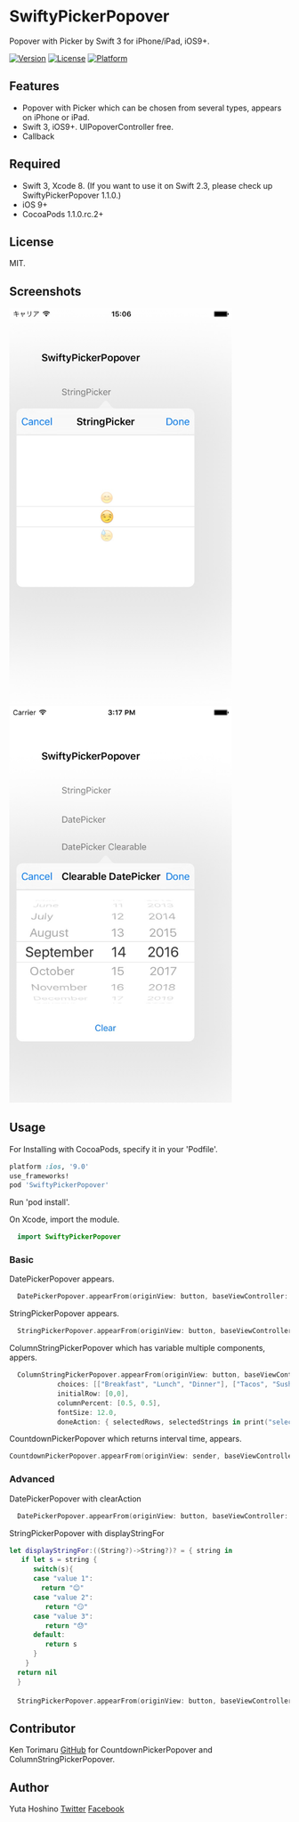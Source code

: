 # SwiftyPickerPopover
Popover with Picker by Swift 3 for iPhone/iPad, iOS9+.

[![Version](https://img.shields.io/cocoapods/v/SwiftyPickerPopover.svg?style=flat)](http://cocoadocs.org/docsets/SwiftyPickerPopover) [![License](https://img.shields.io/cocoapods/l/SwiftyPickerPopover.svg?style=flat)](http://cocoadocs.org/docsets/SwiftyPickerPopover) [![Platform](https://img.shields.io/cocoapods/p/SwiftyPickerPopover.svg?style=flat)](http://cocoadocs.org/docsets/SwiftyPickerPopover)

## Features
- Popover with Picker which can be chosen from several types, appears on iPhone or iPad.
- Swift 3, iOS9+. UIPopoverController free. 
- Callback

## Required
- Swift 3, Xcode 8. (If you want to use it on Swift 2.3, please check up SwiftyPickerPopover 1.1.0.)
- iOS 9+
- CocoaPods 1.1.0.rc.2+

## License
MIT.

## Screenshots
<img src="README_resources/StringPickerPopover.jpeg" width="400">
<img src="README_resources/ClearableDatePicker.jpeg" width="400">

## Usage
For Installing with CocoaPods, specify it in your 'Podfile'.
```ruby
platform :ios, '9.0'
use_frameworks!
pod 'SwiftyPickerPopover'
```
Run 'pod install'.

On Xcode, import the module.
```swift
  import SwiftyPickerPopover
```
### Basic
DatePickerPopover appears.
```swift
  DatePickerPopover.appearFrom(originView: button, baseViewController: self, title: "DatePicker", dateMode: .Date, initialDate: NSDate(), doneAction: { selectedDate in print("selectedDate \(selectedDate)")}, cancelAction: {print("cancel")})
```

StringPickerPopover appears.
```swift
  StringPickerPopover.appearFrom(originView: button, baseViewController: self, title: "StringPicker", choices: ["value 1","value 2","value 3"], initialRow:0, doneAction: { selectedRow, selectedString in print("done row \(selectedRow) \(selectedString)")} , cancelAction: { print("cancel")})
```

ColumnStringPickerPopover which has variable multiple components, appers.
```swift
  ColumnStringPickerPopover.appearFrom(originView: button, baseViewController: self, title: "Columns Strings",
            choices: [["Breakfast", "Lunch", "Dinner"], ["Tacos", "Sushi", "Steak", "Waffles", "Burgers"]],
            initialRow: [0,0],
            columnPercent: [0.5, 0.5],
            fontSize: 12.0,
            doneAction: { selectedRows, selectedStrings in print("selected rows \(selectedRows) strings \(selectedStrings)")}, cancelAction: {print("cancel")})
```

CountdownPickerPopover which returns interval time, appears.
```swift
CountdownPickerPopover.appearFrom(originView: sender, baseViewController: self, title: "CountdownPicker", dateMode: .countDownTimer, initialInterval: TimeInterval(), doneAction: { timeInterval in print("timeInterval \(timeInterval)")}, cancelAction: {print("cancel")})
```

### Advanced
DatePickerPopover with clearAction 
```swift
  DatePickerPopover.appearFrom(originView: button, baseViewController: self, title: "Clearable DatePicker", dateMode: .Date, initialDate: NSDate(), doneAction: { selectedDate in print("selectedDate \(selectedDate)")}, cancelAction: {print("cancel")}, clearAction: { print("clear")})
```

StringPickerPopover with displayStringFor
```swift
let displayStringFor:((String?)->String?)? = { string in
   if let s = string {
      switch(s){
      case "value 1":
        return "😊"
      case "value 2":
         return "😏"
      case "value 3":
         return "😓"
      default:
         return s
      }
    }
  return nil
  }
        
  StringPickerPopover.appearFrom(originView: button, baseViewController: self, title: "StringPicker", choices: ["value 1","value 2","value 3"], displayStringFor: displayStringFor, initialRow:0, doneAction: { selectedRow, selectedString in print("done row \(selectedRow) \(selectedString)")} , cancelAction: { print("cancel")})
```
## Contributor
Ken Torimaru  [GitHub](https://github.com/ktorimaru) for CountdownPickerPopover and ColumnStringPickerPopover.

## Author
Yuta Hoshino [Twitter](https://twitter.com/hsylife) [Facebook](https://www.facebook.com/yuta.hoshino)
